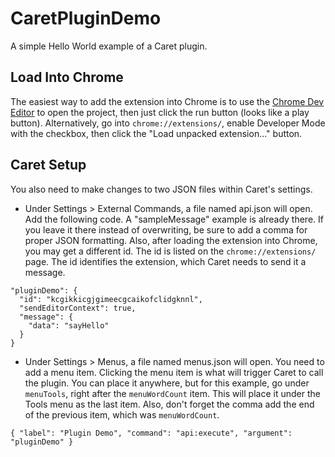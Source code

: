 # CaretPluginDemo
A simple Hello World example of a Caret plugin.

## Load Into Chrome
The easiest way to add the extension into Chrome is to use the [Chrome Dev Editor](https://chrome.google.com/webstore/detail/chrome-dev-editor-develop/pnoffddplpippgcfjdhbmhkofpnaalpg) to open the project, then just click the run button (looks like a play button). Alternatively, go into `chrome://extensions/`, enable Developer Mode with the checkbox, then click the "Load unpacked extension..." button.

## Caret Setup
You also need to make changes to two JSON files within Caret's settings.

* Under Settings > External Commands, a file named api.json will open. Add the following code. A "sampleMessage" example is already there. If you leave it there instead of overwriting, be sure to add a comma for proper JSON formatting. Also, after loading the extension into Chrome, you may get a different id. The id is listed on the `chrome://extensions/` page. The id identifies the extension, which Caret needs to send it a message.
```
"pluginDemo": {
  "id": "kcgikkicgjgimeecgcaikofclidgknnl",
  "sendEditorContext": true,
  "message": {
    "data": "sayHello"
  }
}
```

* Under Settings > Menus, a file named menus.json will open. You need to add a menu item. Clicking the menu item is what will trigger Caret to call the plugin. You can place it anywhere, but for this example, go under `menuTools`, right after the `menuWordCount` item. This will place it under the Tools menu as the last item. Also, don't forget the comma add the end of the previous item, which was `menuWordCount`.
```
{ "label": "Plugin Demo", "command": "api:execute", "argument": "pluginDemo" }
```
